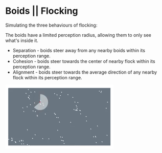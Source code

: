 # Boids || Flocking

Simulating the three behaviours of flocking:

The boids have a limited perception radius, allowing them to only see what's inside it.

- Separation - boids steer away from any nearby boids within its perception range.
- Cohesion - boids steer towards the center of nearby flock within its perception range.
- Alignment - boids steer towards the average direction of any nearby flock within its perception range.

![alt text](example/boids.gif)

